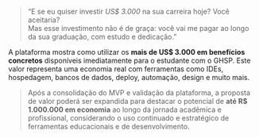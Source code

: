 > “E se eu quiser investir *US$ 3.000* na sua carreira hoje? Você aceitaria?  
> Mas esse investimento não é de graça: você vai me pagar ao longo da sua graduação, com estudo e dedicação.”

A plataforma mostra como utilizar os **mais de US$ 3.000 em benefícios concretos** disponíveis imediatamente para o estudante com o GHSP. Este valor representa uma economia real com ferramentas como IDEs, hospedagem, bancos de dados, deploy, automação, design e muito mais.

> Após a consolidação do MVP e validação da plataforma, a proposta de valor poderá ser expandida para destacar o potencial de **até R$ 1.000.000 em economia** ao longo da jornada acadêmica e profissional, considerando o uso continuado e estratégico de ferramentas educacionais e de desenvolvimento.